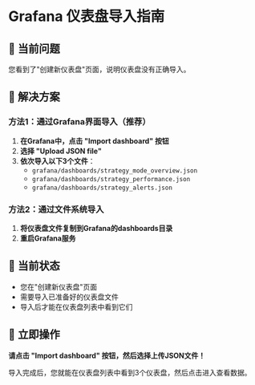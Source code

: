 # Grafana 仪表盘导入指南

## 🎯 当前问题
您看到了"创建新仪表盘"页面，说明仪表盘没有正确导入。

## 🔧 解决方案

### 方法1：通过Grafana界面导入（推荐）

1. **在Grafana中，点击 "Import dashboard" 按钮**
2. **选择 "Upload JSON file"**
3. **依次导入以下3个文件**：
   - `grafana/dashboards/strategy_mode_overview.json`
   - `grafana/dashboards/strategy_performance.json`
   - `grafana/dashboards/strategy_alerts.json`

### 方法2：通过文件系统导入

1. **将仪表盘文件复制到Grafana的dashboards目录**
2. **重启Grafana服务**

## 📍 当前状态
- 您在"创建新仪表盘"页面
- 需要导入已准备好的仪表盘文件
- 导入后才能在仪表盘列表中看到它们

## 🚀 立即操作

**请点击 "Import dashboard" 按钮，然后选择上传JSON文件！**

导入完成后，您就能在仪表盘列表中看到3个仪表盘，然后点击进入查看数据。
